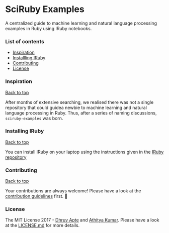 # SciRuby Examples

A centralized guide to machine learning and natural language processing examples in Ruby using IRuby notebooks.

### List of contents

- [Inspiration](#inspiration)
- [Installling IRuby](#installing-iruby)
- [Contributing](#contributing)
- [License](#license)

### Inspiration

[Back to top](#list-of-contenets)

After months of extensive searching, we realised there was not a single repository that could guidea newbie to machine learning and natural language processing in Ruby. Thus, after a series of naming discussions, `sciruby-examples` was born.

### Installing IRuby

[Back to top](#list-of-contenets)

You can install IRuby on your laptop using the instructions given in the [IRuby repository](https://github.com/SciRuby/iruby)

### Contributing

[Back to top](#list-of-contenets)

Your contributions are always welcome! Please have a look at the [contribution guidelines](CONTRIBUTING.md) first. :tada:

### License

The MIT License 2017 - [Dhruv Apte](http://github.com/the-ethan-hunt/) and [Athitya Kumar](https://github.com/athityakumar). Please have a look at the [LICENSE.md](LICENSE.md) for more details.